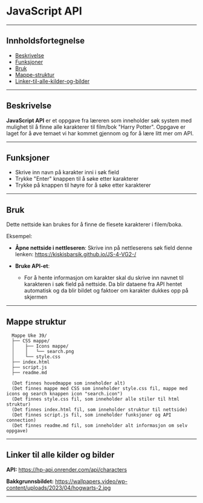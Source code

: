 # JavaScript API

---

## Innholdsfortegnelse
- [Beskrivelse](#beskrivelse)
- [Funksjoner](#funksjoner)
- [Bruk](#bruk)
- [Mappe-struktur](#mappe-struktur)
- [Linker-til-alle-kilder-og-bilder](#linker-til-alle-kilder-og-bilder)

---

## Beskrivelse

**JavaScript API** er et oppgave fra læreren som inneholder søk system med mulighet til å finne alle karakterer til film/bok "Harry Potter". Oppgave er laget for å øve temaet vi har kommet gjennom og for å lære litt mer om API.

---

## Funksjoner

- Skrive inn navn på karakter inni i søk field
- Trykke "Enter" knappen til å søke etter karakterer
- Trykke på knappen til høyre for å søke etter karakterer

---

## Bruk

Dette nettside kan brukes for å finne de flesete karakterer i filem/boka.

Eksempel:

- **Åpne nettside i nettleseren**: Skrive inn på nettleserens søk field denne lenken: https://kiskisbarsik.github.io/JS-4-VG2-/
  
- **Bruke API-et**: 
  - For å hente informasjon om karakter skal du skrive inn navnet til karakteren i søk field på nettside. Da blir dataene fra API hentet automatisk og da blir bildet og faktoer om karakter dukkes opp på skjermen

---

## Mappe struktur
```
  Mappe Uke 39/
  ├── CSS mappe/
  │    ├── Icons mappe/
  │    │   └── search.png
  │    └── style.css
  ├── index.html
  ├── script.js
  ├── readme.md

  (Det finnes hovedmappe som inneholder alt)
  (Det finnes mappe med CSS som inneholder style.css fil, mappe med icons og search knappen icon "search.icon")
  (Det finnes style.css fil, som inneholder alle stiler til html struktur)
  (Det finnes index.html fil, som inneholder struktur til nettside)
  (Det finnes script.js fil, som inneholder funksjoner og API connection)
  (Det finnes readme.md fil, som inneholder alt informasjon om selv oppgave)
```
---

## Linker til alle kilder og bilder

**API:** https://hp-api.onrender.com/api/characters

**Bakkgrunnsbildet:** https://wallpapers.video/wp-content/uploads/2023/04/hogwarts-2.jpg

---







